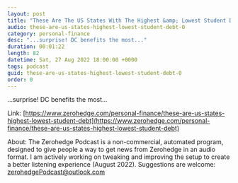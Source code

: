 ```yaml
---
layout: post
title: "These Are The US States With The Highest &amp; Lowest Student Debt"
audio: these-are-us-states-highest-lowest-student-debt-0
category: personal-finance
desc: "...surprise! DC benefits the most..."
duration: 00:01:22
length: 82
datetime: Sat, 27 Aug 2022 18:00:00 +0000
tags: podcast
guid: these-are-us-states-highest-lowest-student-debt-0
order: 0
---
```

...surprise! DC benefits the most...

Link: [https://www.zerohedge.com/personal-finance/these-are-us-states-highest-lowest-student-debt](https://www.zerohedge.com/personal-finance/these-are-us-states-highest-lowest-student-debt)

About: The Zerohedge Podcast is a non-commercial, automated program, designed to give people a way to get news from Zerohedge in an audio format.  I am actively working on tweaking and improving the setup to create a better listening experience (August 2022).  Suggestions are welcome: [zerohedgePodcast@outlook.com](mailto:zerohedgePodcast@outlook.com)